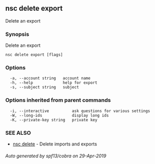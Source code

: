 ## nsc delete export

Delete an export

### Synopsis

Delete an export

```
nsc delete export [flags]
```

### Options

```
  -a, --account string   account name
  -h, --help             help for export
  -s, --subject string   subject
```

### Options inherited from parent commands

```
  -i, --interactive          ask questions for various settings
  -W, --long-ids             display long ids
  -K, --private-key string   private key
```

### SEE ALSO

* [nsc delete](nsc_delete.md)	 - Delete imports and exports

###### Auto generated by spf13/cobra on 29-Apr-2019

